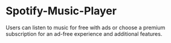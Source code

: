 # Spotify-Music-Player
Users can listen to music for free with ads or choose a premium subscription for an ad-free experience and additional features.
